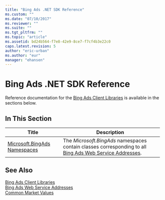 ```yaml
---
title: "Bing Ads .NET SDK Reference"
ms.custom: ""
ms.date: "07/10/2017"
ms.reviewer: ""
ms.suite: ""
ms.tgt_pltfrm: ""
ms.topic: "article"
ms.assetid: bd24b564-f7e8-42e9-8ce7-f7cf4b3e22c0
caps.latest.revision: 5
author: "eric-urban"
ms.author: "eur"
manager: "ehansen"
---
```

# Bing Ads .NET SDK Reference
Reference documentation for the [Bing Ads Client Libraries](../concepts/bing-ads-client-libraries.md) is available in the sections below.

## In This Section

|Title|Description|
|---------|---------------|
|[Microsoft.BingAds Namespaces](~/concepts/bing-ads-net-sdk-reference.md)|The *Microsoft.BingAds* namespaces contain classes corresponding to all [Bing Ads Web Service Addresses](../concepts/bing-ads-web-service-addresses.md).|

## See Also
[Bing Ads Client Libraries](../concepts/bing-ads-client-libraries.md)  
[Bing Ads Web Service Addresses](../concepts/bing-ads-web-service-addresses.md)  
[Common Market Values](../concepts/common-market-values.md)  

